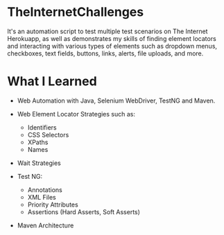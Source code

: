 # TheInternetChallenges

It's an automation script to test multiple test scenarios on The Internet Herokuapp, as well as demonstrates my skills of finding element locators and interacting with various types of elements such as dropdown menus, checkboxes, text fields, buttons, links, alerts, file uploads, and more.

# What I Learned
- Web Automation with Java, Selenium WebDriver, TestNG and Maven.

- Web Element Locator Strategies such as:
  - Identifiers
  - CSS Selectors
  - XPaths
  - Names
  
- Wait Strategies

- Test NG:
  - Annotations
  - XML Files
  - Priority Attributes
  - Assertions (Hard Asserts, Soft Asserts)
  
- Maven Architecture
